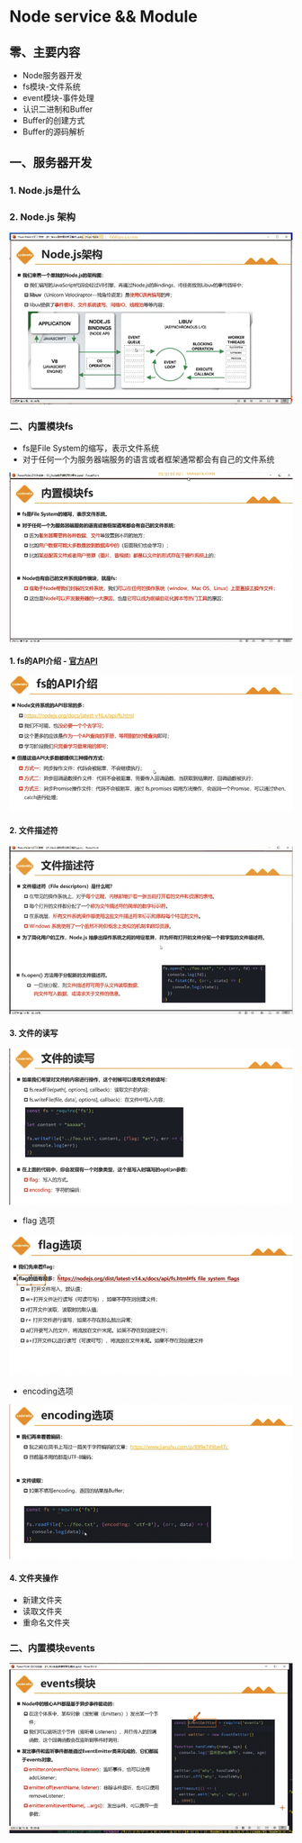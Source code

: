 # Node service && Module

## 零、主要内容

- Node服务器开发
- fs模块-文件系统
- event模块-事件处理
- 认识二进制和Buffer
- Buffer的创建方式
- Buffer的源码解析

## 一、服务器开发

### 1. Node.js是什么

### 2. Node.js 架构

![Alt text](image.png)

### 二、内置模块fs

- fs是File System的缩写，表示文件系统
- 对于任何一个为服务器端服务的语言或者框架通常都会有自己的文件系统

![Alt text](image-1.png)

#### 1. fs的API介绍 - [官方API](https://nodejs.org/docs/latest-v20.x/api/fs.html)

![Alt text](image-2.png)

#### 2. 文件描述符

![Alt text](image-3.png)

#### 3. 文件的读写 

![Alt text](image-4.png)

- flag 选项

![Alt text](image-5.png)

- encoding选项

![Alt text](image-6.png)

#### 4. 文件夹操作

- 新建文件夹
- 读取文件夹
- 重命名文件夹

### 二、内置模块events

![Alt text](image-7.png)
